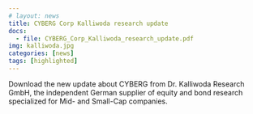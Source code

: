 ```yaml
---
# layout: news
title: CYBERG Corp Kalliwoda research update
docs:
  - file: CYBERG_Corp_Kalliwoda_research_update.pdf
img: kalliwoda.jpg
categories: [news]
tags: [highlighted]
---
```


Download the new update about CYBERG from Dr. Kalliwoda Research GmbH, the independent German supplier of equity and bond research specialized for Mid- and Small-Cap companies.
